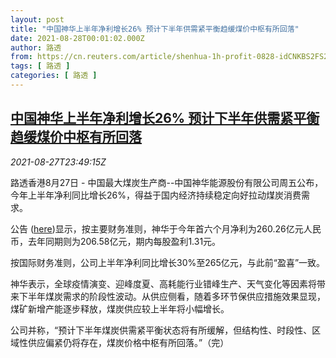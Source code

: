 ```yaml
---
layout: post
title: "中国神华上半年净利增长26% 预计下半年供需紧平衡趋缓煤价中枢有所回落"
date: 2021-08-28T00:01:02.000Z
author: 路透
from: https://cn.reuters.com/article/shenhua-1h-profit-0828-idCNKBS2FS2B5
tags: [ 路透 ]
categories: [ 路透 ]
---
```

<!--1630108862000-->
[中国神华上半年净利增长26% 预计下半年供需紧平衡趋缓煤价中枢有所回落](https://cn.reuters.com/article/shenhua-1h-profit-0828-idCNKBS2FS2B5)
------

<div>
<div><i>2021-08-27T23:49:15Z</i></div><p>路透香港8月27日 - 中国最大煤炭生产商--中国神华能源股份有限公司周五公布，今年上半年净利同比增长26%，得益于国内经济持续稳定向好拉动煤炭消费需求。</p><p>公告 (<a href="http://static.sse.com.cn/disclosure/listedinfo/announcement/c/new/2021-08-28/601088_20210828_9_3tfL9cH8.pdf">here</a>)显示，按主要财务准则，神华于今年首六个月净利为260.26亿元人民币，去年同期则为206.58亿元，期内每股盈利1.31元。</p><p>按国际财务准则，公司上半年净利同比增长30%至265亿元，与此前“盈喜”一致。</p><p>神华表示，全球疫情演变、迎峰度夏、高耗能行业错峰生产、天气变化等因素将带来下半年煤炭需求的阶段性波动。从供应侧看，随着多环节保供应措施效果显现，煤矿新增产能逐步释放，煤炭供应较上半年将小幅增长。</p><p>公司并称，“预计下半年煤炭供需紧平衡状态将有所缓解，但结构性、时段性、区域性供应偏紧仍将存在，煤炭价格中枢有所回落。”（完）</p>
</div>
